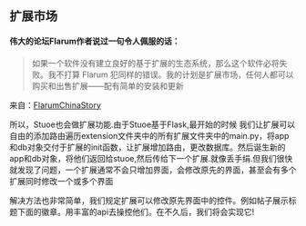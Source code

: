 ## 扩展市场

#### 伟大的论坛Flarum作者说过一句令人佩服的话：

>如果一个软件没有建立良好的基于扩展的生态系统，那么这个软件必将失败。我不打算 Flarum 犯同样的错误。我的计划是扩展市场，任何人都可以购买和出售扩展——配有简单的安装和更新

来自：[FlarumChinaStory](https://www.flarumchina.org/story/)



所以，Stuoe也会做扩展功能.由于Stuoe基于Flask,最开始的时候
我们让扩展可以自由的添加路由遍历extension文件夹中的所有扩展文件夹中的main.py，将app和db对象交付于扩展的init函数，让扩展增加路由，更改数据库。然后诞生新的app和db对象，将他们返回给stuoe,然后传给下一个扩展.就像丢手绢.但我们很快就发现了问题，一个扩展通常不会只增加界面，会修改原先的界面，甚至会有多个扩展同时修改一个或多个界面

解决方法也非常简单，我们规定扩展可以修改原先界面中的控件。例如帖子展示标题下面的徽章。用丰富的api去操控他们。在不久后，我们将会实现它!

